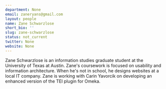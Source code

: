 ```yaml
---
department: None
email: zaneryans@gmail.com
layout: people
name: Zane Schwarzlose
short_bio: ''
slug: zane-schwarzlose
status: not_current
twitter: None
website: None
---
```


Zane Schwarzlose is an information studies graduate student at the University of Texas at Austin. Zane's coursework is focused on usability and information architecture. When he's not in school, he designs websites at a local IT company. Zane is working with Carin Yavorcik on developing an enhanced version of the TEI plugin for Omeka.
